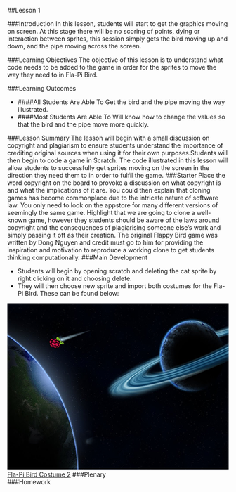 ##Lesson 1

###Introduction
In this lesson, students will start to get the graphics moving on screen. At this stage there will be no scoring of points, dying or interaction between sprites, this session simply gets the bird moving up and down, and the pipe moving across the screen.

###Learning Objectives
The objective of this lesson is to understand what code needs to be added to the game in order for the sprites to move the way they need to in Fla-Pi Bird.

###Learning Outcomes

* ####All Students Are Able To
Get the bird and the pipe moving the way illustrated.
* ####Most Students Are Able To
Will know how to change the values so that the bird and the pipe move more quickly.

###Lesson Summary
The lesson will begin with a small discussion on copyright and plagiarism to ensure students understand the importance of crediting original sources when using it for their own purposes.Students will then begin to code a game in Scratch. The code illustrated in this lesson will allow students to successfully get sprites moving on the screen in the direction they need them to in order to fulfil the game.
###Starter
Place the word copyright on the board to provoke a discussion on what copyright is and what the implications of it are. You could then explain that cloning games has become commonplace due to the intricate nature of software law. You only need to look on the appstore for many different versions of seemingly the same game. Highlight that we are going to clone a well-known game, however they students should be aware of the laws around copyright and the consequences of plagiarising someone else’s work and simply passing it off as their creation. The original Flappy Bird game was written by Dong Nguyen and credit must go to him for providing the inspiration and motivation to reproduce a working clone to get students thinking computationally.
###Main Development
* Students will begin by opening scratch and deleting the cat sprite by right clicking on it and choosing delete.
* They will then choose new sprite and import both costumes for the Fla-Pi Bird. These can be found below:
  
![Flap-Pi Bird Costume 1](https://github.com/AllenHeard/Fla-Pi-Bird/blob/master/Graphics/Background.png)
[Fla-Pi Bird Costume 2](https://github.com/AllenHeard/Fla-Pi-Bird/blob/master/Graphics/Flappy2.fw.png)
###Plenary  
###Homework
